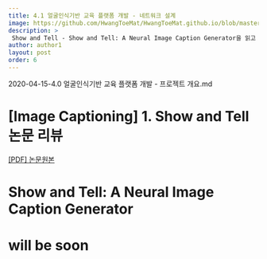 ```yaml
---
title: 4.1 얼굴인식기반 교육 플랫폼 개발 - 네트워크 설계
image: https://github.com/HwangToeMat/HwangToeMat.github.io/blob/master/Paper-Review/image/MobileFaceNets/img0.png?raw=true
description: >
 Show and Tell - Show and Tell: A Neural Image Caption Generator을 읽고 논문 주요내용을 정리해본다.
author: author1
layout: post
order: 6
---
```

2020-04-15-4.0 얼굴인식기반 교육 플랫폼 개발 - 프로젝트 개요.md
# [Image Captioning] 1. Show and Tell 논문 리뷰

<a href="https://www.cv-foundation.org/openaccess/content_cvpr_2015/papers/Vinyals_Show_and_Tell_2015_CVPR_paper.pdf">[PDF] 논문원본</a>

# Show and Tell: A Neural Image Caption Generator

# will be soon
